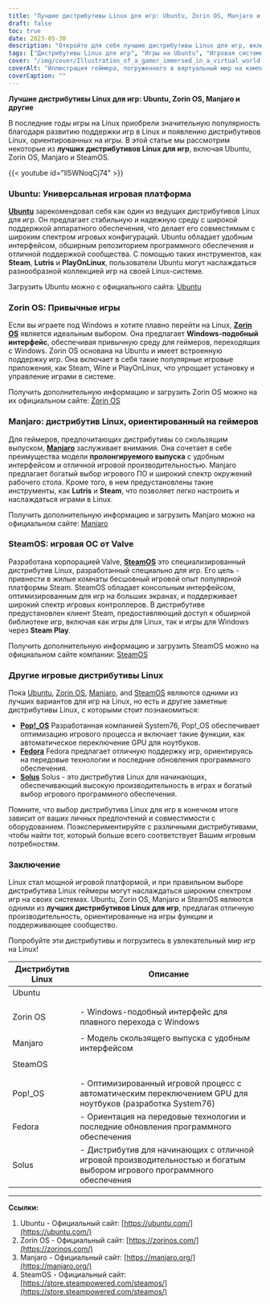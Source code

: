 ```yaml
---
title: "Лучшие дистрибутивы Linux для игр: Ubuntu, Zorin OS, Manjaro и другие"
draft: false
toc: true
date: 2023-05-30
description: "Откройте для себя лучшие дистрибутивы Linux для игр, включая Ubuntu, Zorin OS, Manjaro и SteamOS, и поднимите свой игровой опыт на новую высоту в Linux."
tags: ["Дистрибутивы Linux для игр", "Игры на Ubuntu", "Игровая система Zorin OS", "Игровая система Manjaro", "Игровая система SteamOS", "Производительность в играх на Linux", "Поддержка игр в Linux", "Игровое сообщество Linux", "Игровой опыт Ubuntu", "Игровой интерфейс Zorin OS", "Игровая направленность Manjaro", "Игровая операционная система SteamOS", "Pop!_OS для игр", "Поддержка игр в Fedora", "Игровая производительность Solus", "Игровые дистрибутивы Linux", "лучшие дистрибутивы Linux", "игры в Linux", "Игровая платформа Linux", "Руководство по играм для Linux", "игры на Ubuntu", "игры на платформе Zorin OS", "игры на Manjaro", "игры на SteamOS", "Игровое программное обеспечение для Linux", "Игровая библиотека для Linux", "Совместимость с играми на Linux", "Поддержка игрового сообщества Linux", "Игровая установка Linux", "Оптимизация игровой производительности Linux", "Советы и рекомендации по работе с играми на Linux"]
cover: "/img/cover/Illustration_of_a_gamer_immersed_in_a_virtual_world.png"
coverAlt: "Иллюстрация геймера, погруженного в виртуальный мир на компьютере под управлением ОС Linux"
coverCaption: ""
---
```


**Лучшие дистрибутивы Linux для игр: Ubuntu, Zorin OS, Manjaro и другие**

В последние годы игры на Linux приобрели значительную популярность благодаря развитию поддержки игр в Linux и появлению дистрибутивов Linux, ориентированных на игры. В этой статье мы рассмотрим некоторые из **лучших дистрибутивов Linux для игр**, включая Ubuntu, Zorin OS, Manjaro и SteamOS.

{{< youtube id="Il5WNoqCj74" >}}

### Ubuntu: Универсальная игровая платформа

[**Ubuntu**](https://ubuntu.com/download) зарекомендовал себя как один из ведущих дистрибутивов Linux для игр. Он предлагает стабильную и надежную среду с широкой поддержкой аппаратного обеспечения, что делает его совместимым с широким спектром игровых конфигураций. Ubuntu обладает удобным интерфейсом, обширным репозиторием программного обеспечения и отличной поддержкой сообщества. С помощью таких инструментов, как **Steam**, **Lutris** и **PlayOnLinux**, пользователи Ubuntu могут наслаждаться разнообразной коллекцией игр на своей Linux-системе.

Загрузить Ubuntu можно с официального сайта: [Ubuntu](https://ubuntu.com/download)

### Zorin OS: Привычные игры

Если вы играете под Windows и хотите плавно перейти на Linux, [**Zorin OS**](https://zorinos.com/) является идеальным выбором. Она предлагает **Windows-подобный интерфейс**, обеспечивая привычную среду для геймеров, переходящих с Windows. Zorin OS основана на Ubuntu и имеет встроенную поддержку игр. Она включает в себя такие популярные игровые приложения, как Steam, Wine и PlayOnLinux, что упрощает установку и управление играми в системе.

Получить дополнительную информацию и загрузить Zorin OS можно на их официальном сайте: [Zorin OS](https://zorinos.com/)

### Manjaro: дистрибутив Linux, ориентированный на геймеров

Для геймеров, предпочитающих дистрибутивы со скользящим выпуском, [**Manjaro**](https://manjaro.org/) заслуживает внимания. Она сочетает в себе преимущества модели **пролонгируемого выпуска** с удобным интерфейсом и отличной игровой производительностью. Manjaro предлагает богатый выбор игрового ПО и широкий спектр окружений рабочего стола. Кроме того, в нем предустановлены такие инструменты, как **Lutris** и **Steam**, что позволяет легко настроить и наслаждаться играми в Linux.

Получить дополнительную информацию и загрузить Manjaro можно на официальном сайте: [Manjaro](https://manjaro.org/)

### SteamOS: игровая ОС от Valve

Разработана корпорацией Valve, [**SteamOS**](https://store.steampowered.com/steamos/) это специализированный дистрибутив Linux, разработанный специально для игр. Его цель - привнести в жилые комнаты бесшовный игровой опыт популярной платформы Steam. SteamOS обладает консольным интерфейсом, оптимизированным для игр на больших экранах, и поддерживает широкий спектр игровых контроллеров. В дистрибутиве предустановлен клиент Steam, предоставляющий доступ к обширной библиотеке игр, включая как игры для Linux, так и игры для Windows через **Steam Play**.

Получить дополнительную информацию и загрузить SteamOS можно на официальном сайте компании: [SteamOS](https://store.steampowered.com/steamos/)

### Другие игровые дистрибутивы Linux

Пока [Ubuntu](https://ubuntu.com/download), [Zorin OS](https://zorinos.com/), [Manjaro](https://manjaro.org/), and [SteamOS](https://store.steampowered.com/steamos/) являются одними из лучших вариантов для игр на Linux, но есть и другие заметные дистрибутивы Linux, с которыми стоит познакомиться:

- [**Pop!_OS**](https://pop.system76.com/) Разработанная компанией System76, Pop!_OS обеспечивает оптимизацию игрового процесса и включает такие функции, как автоматическое переключение GPU для ноутбуков.
- [**Fedora**](https://www.fedoraproject.org/) Fedora предлагает отличную поддержку игр, ориентируясь на передовые технологии и последние обновления программного обеспечения.
- [**Solus**](https://getsol.us/download/) Solus - это дистрибутив Linux для начинающих, обеспечивающий высокую производительность в играх и богатый выбор игрового программного обеспечения.

Помните, что выбор дистрибутива Linux для игр в конечном итоге зависит от ваших личных предпочтений и совместимости с оборудованием. Поэкспериментируйте с различными дистрибутивами, чтобы найти тот, который больше всего соответствует Вашим игровым потребностям.

### Заключение

Linux стал мощной игровой платформой, и при правильном выборе дистрибутива Linux геймеры могут наслаждаться широким спектром игр на своих системах. Ubuntu, Zorin OS, Manjaro и SteamOS являются одними из **лучших дистрибутивов Linux для игр**, предлагая отличную производительность, ориентированные на игры функции и поддерживающее сообщество.

Попробуйте эти дистрибутивы и погрузитесь в увлекательный мир игр на Linux!

| Дистрибутив Linux | Описание |
|--------------|-------------------------------------------------------------------------------------------------------|
Ubuntu | | - Стабильная и надежная среда | | | - Широкая поддержка аппаратного обеспечения
| | | - Широкая поддержка аппаратного обеспечения |
| | | - Удобный интерфейс и обширный репозиторий программного обеспечения |
Zorin OS | - Windows-подобный интерфейс для плавного перехода с Windows | | | | - Встроенная поддержка игровых приложений.
| | | - Встроенная поддержка игр и популярных игровых приложений | |
| Manjaro | - Модель скользящего выпуска с удобным интерфейсом |
| | | - Подборка игрового программного обеспечения и предустановленных игровых инструментов | |
SteamOS | | - Специализированный дистрибутив Linux от Valve Corporation |
| | | - Консолеподобный интерфейс, оптимизированный для игр на больших экранах | | | | | - Предустановленная система Steam.
| | | - Предустановленный клиент Steam для доступа к обширной библиотеке игр | |
| Pop!_OS | - Оптимизированный игровой процесс с автоматическим переключением GPU для ноутбуков (разработка System76)|
| Fedora | - Ориентация на передовые технологии и последние обновления программного обеспечения |
| Solus | - Дистрибутив для начинающих с отличной игровой производительностью и богатым выбором игрового программного обеспечения |


___________________________

**Ссылки:**

1. Ubuntu - Официальный сайт: [https://ubuntu.com/](https://ubuntu.com/)
2. Zorin OS - Официальный сайт: [https://zorinos.com/](https://zorinos.com/)
3. Manjaro - Официальный сайт: [https://manjaro.org/](https://manjaro.org/)
4. SteamOS - Официальный сайт: [https://store.steampowered.com/steamos/](https://store.steampowered.com/steamos/)

